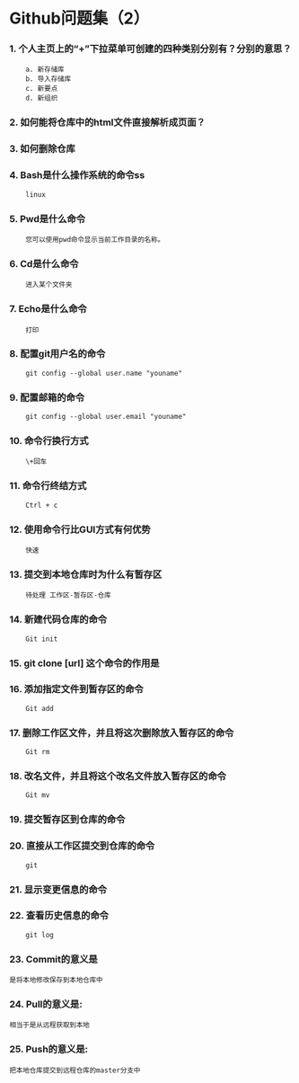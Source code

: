 # Github问题集（2）
### 1. 个人主页上的“+”下拉菜单可创建的四种类别分别有？分别的意思？
		a. 新存储库
		b. 导入存储库
		c. 新要点
		d. 新组织
### 2. 如何能将仓库中的html文件直接解析成页面？
### 3. 如何删除仓库
### 4. Bash是什么操作系统的命令ss
		linux
### 5. Pwd是什么命令
		您可以使用pwd命令显示当前工作目录的名称。
### 6. Cd是什么命令
		进入某个文件夹
### 7. Echo是什么命令
		打印
### 8. 配置git用户名的命令
		git config --global user.name "youname"
### 9. 配置邮箱的命令
		git config --global user.email "youname"
### 10. 命令行换行方式
		\+回车
### 11. 命令行终结方式
		Ctrl + c
### 12. 使用命令行比GUI方式有何优势
		快速
### 13. 提交到本地仓库时为什么有暂存区
		待处理	工作区-暂存区-仓库	
### 14. 新建代码仓库的命令
		Git init
### 15. git clone [url] 这个命令的作用是
### 16. 添加指定文件到暂存区的命令
		Git add
### 17. 删除工作区文件，并且将这次删除放入暂存区的命令
		Git rm
### 18. 改名文件，并且将这个改名文件放入暂存区的命令
		Git mv
### 19. 提交暂存区到仓库的命令
		
### 20. 直接从工作区提交到仓库的命令
		git
### 21. 显示变更信息的命令
		
### 22. 查看历史信息的命令
		git log
### 23. Commit的意义是
	是将本地修改保存到本地仓库中
### 24. Pull的意义是:
	相当于是从远程获取到本地
### 25. Push的意义是:
 	把本地仓库提交到远程仓库的master分支中
